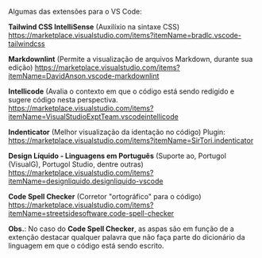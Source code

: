 Algumas das extensões para o VS Code:

**Tailwind CSS IntelliSense** (Auxilíxio na sintaxe CSS)
https://marketplace.visualstudio.com/items?itemName=bradlc.vscode-tailwindcss


**Markdownlint** (Permite a visualização de arquivos Markdown, durante sua edição)
https://marketplace.visualstudio.com/items?itemName=DavidAnson.vscode-markdownlint


**Intellicode** (Avalia o contexto em que o código está sendo redigido e sugere código nesta perspectiva.
https://marketplace.visualstudio.com/items?itemName=VisualStudioExptTeam.vscodeintellicode


**Indenticator** (Melhor visualização da identação no código)
Plugin: https://marketplace.visualstudio.com/items?itemName=SirTori.indenticator


**Design Líquido - Linguagens em Português** (Suporte ao, Portugol (VisualG), Portugol Studio, dentre outras)
https://marketplace.visualstudio.com/items?itemName=designliquido.designliquido-vscode


**Code Spell Checker** (Corretor "ortográfico" para o código)
https://marketplace.visualstudio.com/items?itemName=streetsidesoftware.code-spell-checker

**Obs.**: No caso do **Code Spell Checker**, as aspas são em função de a extenção destacar qualquer palavra que não faça parte do dicionário da linguagem em que o código está sendo escrito.

